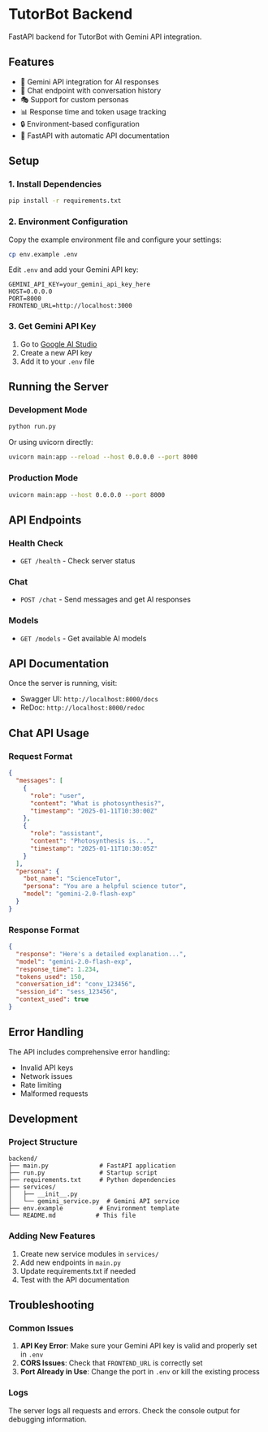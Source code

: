 # TutorBot Backend

FastAPI backend for TutorBot with Gemini API integration.

## Features

- 🤖 Gemini API integration for AI responses
- 💬 Chat endpoint with conversation history
- 🎭 Support for custom personas
- 📊 Response time and token usage tracking
- 🔒 Environment-based configuration
- 🚀 FastAPI with automatic API documentation

## Setup

### 1. Install Dependencies

```bash
pip install -r requirements.txt
```

### 2. Environment Configuration

Copy the example environment file and configure your settings:

```bash
cp env.example .env
```

Edit `.env` and add your Gemini API key:

```env
GEMINI_API_KEY=your_gemini_api_key_here
HOST=0.0.0.0
PORT=8000
FRONTEND_URL=http://localhost:3000
```

### 3. Get Gemini API Key

1. Go to [Google AI Studio](https://makersuite.google.com/app/apikey)
2. Create a new API key
3. Add it to your `.env` file

## Running the Server

### Development Mode

```bash
python run.py
```

Or using uvicorn directly:

```bash
uvicorn main:app --reload --host 0.0.0.0 --port 8000
```

### Production Mode

```bash
uvicorn main:app --host 0.0.0.0 --port 8000
```

## API Endpoints

### Health Check
- `GET /health` - Check server status

### Chat
- `POST /chat` - Send messages and get AI responses

### Models
- `GET /models` - Get available AI models

## API Documentation

Once the server is running, visit:
- Swagger UI: `http://localhost:8000/docs`
- ReDoc: `http://localhost:8000/redoc`

## Chat API Usage

### Request Format

```json
{
  "messages": [
    {
      "role": "user",
      "content": "What is photosynthesis?",
      "timestamp": "2025-01-11T10:30:00Z"
    },
    {
      "role": "assistant", 
      "content": "Photosynthesis is...",
      "timestamp": "2025-01-11T10:30:05Z"
    }
  ],
  "persona": {
    "bot_name": "ScienceTutor",
    "persona": "You are a helpful science tutor",
    "model": "gemini-2.0-flash-exp"
  }
}
```

### Response Format

```json
{
  "response": "Here's a detailed explanation...",
  "model": "gemini-2.0-flash-exp",
  "response_time": 1.234,
  "tokens_used": 150,
  "conversation_id": "conv_123456",
  "session_id": "sess_123456",
  "context_used": true
}
```

## Error Handling

The API includes comprehensive error handling:
- Invalid API keys
- Network issues
- Rate limiting
- Malformed requests

## Development

### Project Structure

```
backend/
├── main.py              # FastAPI application
├── run.py               # Startup script
├── requirements.txt     # Python dependencies
├── services/
│   ├── __init__.py
│   └── gemini_service.py  # Gemini API service
├── env.example          # Environment template
└── README.md           # This file
```

### Adding New Features

1. Create new service modules in `services/`
2. Add new endpoints in `main.py`
3. Update requirements.txt if needed
4. Test with the API documentation

## Troubleshooting

### Common Issues

1. **API Key Error**: Make sure your Gemini API key is valid and properly set in `.env`
2. **CORS Issues**: Check that `FRONTEND_URL` is correctly set
3. **Port Already in Use**: Change the port in `.env` or kill the existing process

### Logs

The server logs all requests and errors. Check the console output for debugging information.

